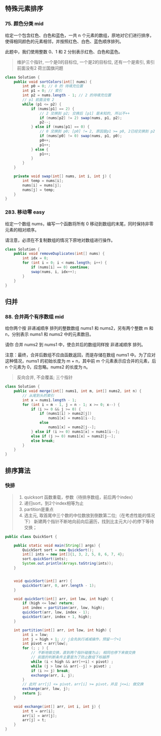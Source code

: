 ## 特殊元素排序

### 75. 颜色分类 mid

给定一个包含红色、白色和蓝色，一共 n 个元素的数组，原地对它们进行排序，使得相同颜色的元素相邻，并按照红色、白色、蓝色顺序排列。

此题中，我们使用整数 0、1 和 2 分别表示红色、白色和蓝色。

> 维护三个指针, 一个是0的目标位, 一个是2的目标位, 还有一个是索引, 索引前面没有2
> 荷兰国旗问题

```Java
class Solution {
    public void sortColors(int[] nums) {
        int p0 = 0; // 0 的 待填充位置
        int p1 = 0; // 索引
        int p2 = nums.length - 1; // 2 的待填充位置
        // p1 前面没有 2
        while (p1 <= p2) {
            if (nums[p1] == 2) {
                // 2 交换到 p2; 交换后 [p1] 是未知的, 所以不++
                if (nums[p2] != 2) swap(nums, p1, p2);
                p2--;
            } else if (nums[p1] == 0) {
                // 0 交换到 p0; [p0] != 2, 原因是p1 >= p0, 2已经交换到 p2 了
                if (nums[p0] != 0) swap(nums, p1, p0);
                p0++;
                p1++;
            } else {
                p1++;
            }
        }
    }

    private void swap(int[] nums, int i, int j) {
        int temp = nums[i];
        nums[i] = nums[j];
        nums[j] = temp;
    }
}
```

### 283. 移动零 easy

给定一个数组 nums，编写一个函数将所有 0 移动到数组的末尾，同时保持非零元素的相对顺序。

请注意，必须在不复制数组的情况下原地对数组进行操作。

```java
class Solution {
    public void removeDuplicates(int[] nums) {
        int idx = 0;
        for (int i = 0; i < nums.length; i++) {
            if (nums[i] == 0) continue;
            swap(nums, i, idx++);
        }
    }
}
```

## 归并

### 88. 合并两个有序数组 mid

给你两个按 非递减顺序 排列的整数数组 nums1 和 nums2，另有两个整数 m 和 n，分别表示 nums1 和 nums2 中的元素数目。

请你 合并 nums2 到 nums1 中，使合并后的数组同样按 非递减顺序 排列。

注意：最终，合并后数组不应由函数返回，而是存储在数组 nums1 中。为了应对这种情况，nums1 的初始长度为 m + n，其中前 m 个元素表示应合并的元素，后 n 个元素为 0，应忽略。nums2 的长度为 n。

> 反向合并, 不会覆盖;
> 三个指针

```Java
class Solution {
    public void merge(int[] nums1, int m, int[] nums2, int n) {
        // 从尾到头的索引
        int x = nums1.length - 1;
        for (int i = m - 1, j = n - 1; x >= 0; x--) {
            if (i >= 0 && j >= 0) {
                if (nums1[i] > nums2[j])
                    nums1[x] = nums1[i--];
                else
                    nums1[x] = nums2[j--];
            } else if (i >= 0) nums1[x] = nums1[i--];
            else if (j >= 0) nums1[x] = nums2[j--];
            else break;
        }
    }
}
```

## 排序算法

### 快排

> 1. quicksort 函数重载，参数（待排序数组，前后两个index）
> 2. 递归sort，到2个index相等为止
> 3. partition是重点
> 4. 选主元, 取首尾中三个数的中位数放到倒数第二位;（在考虑性能的情况下）
     新建两个指针不断地向前向后遍历，找到比主元大/小的停下等待交换；

```Java    
public class QuickSort {

    public static void main(String[] args) {
        QuickSort sort = new QuickSort();
        int[] ints = new int[]{1, 3, 2, 5, 8, 6, 7, 4};
        sort.quickSort(ints);
        System.out.println(Arrays.toString(ints));
    }


    void quickSort(int[] arr) {
        quickSort(arr, 0, arr.length - 1);
    }

    void quickSort(int[] arr, int low, int high) {
        if (high <= low) return;
        int index = partition(arr, low, high);
        quickSort(arr, low, index - 1);
        quickSort(arr, index + 1, high);
    }

    int partition(int[] arr, int low, int high) {
        int i = low;
        int j = high + 1; // j会先执行减减操作，预留一个+1
        int pivot = arr[low];
        for (; ; ) {
            // 不断地做交换，直到两个指针碰撞为止; 相同也停下来做交换
            // 前面的判断条件主要是为了防止数组下标越界
            while (i < high && arr[++i] < pivot) ;
            while (j > low && arr[--j] > pivot) ;
            if (i >= j) break;
            exchange(arr, i, j);
        }
        // 此时 arr[j] <= pivot，arr[i] >= pivot，并且 j<=i; 做交换
        exchange(arr, low, j);
        return j;
    }

    void exchange(int[] arr, int i, int j) {
        int t = arr[i];
        arr[i] = arr[j];
        arr[j] = t;
    }
}
```